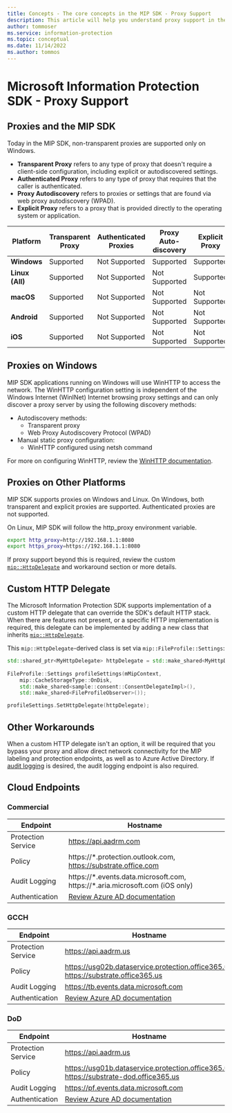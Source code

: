 ```yaml
---
title: Concepts - The core concepts in the MIP SDK - Proxy Support
description: This article will help you understand proxy support in the MIP SDK.
author: tommoser
ms.service: information-protection
ms.topic: conceptual
ms.date: 11/14/2022
ms.author: tommos
---
```


# Microsoft Information Protection SDK - Proxy Support

## Proxies and the MIP SDK

Today in the MIP SDK, non-transparent proxies are supported only on Windows.

* **Transparent Proxy** refers to any type of proxy that doesn't require a client-side configuration, including explicit or autodiscovered settings.
* **Authenticated Proxy** refers to any type of proxy that requires that the caller is authenticated.
* **Proxy Autodiscovery** refers to proxies or settings that are found via web proxy autodiscovery (WPAD).
* **Explicit Proxy** refers to a proxy that is provided directly to the operating system or application.
  
| Platform        | Transparent Proxy | Authenticated Proxies | Proxy Auto-discovery | Explicit Proxy |
| --------------- | ----------------- | --------------------- | -------------------- | -------------- |
| **Windows**     | Supported         | Not Supported         | Supported            | Supported      |
| **Linux (All)** | Supported         | Not Supported         | Not Supported        | Supported      |
| **macOS**       | Supported         | Not Supported         | Not Supported        | Not Supported  |
| **Android**     | Supported         | Not Supported         | Not Supported        | Not Supported  |
| **iOS**         | Supported         | Not Supported         | Not Supported        | Not Supported  |

## Proxies on Windows

MIP SDK applications running on Windows will use WinHTTP to access the network. The WinHTTP configuration setting is independent of the Windows Internet (WinINet) Internet browsing proxy settings and can only discover a proxy server by using the following discovery methods:

* Autodiscovery methods:
  * Transparent proxy
  * Web Proxy Autodiscovery Protocol (WPAD)
* Manual static proxy configuration:
  * WinHTTP configured using netsh command

For more on configuring WinHTTP, review the [WinHTTP documentation](/windows/win32/winhttp/winhttp-start-page).

## Proxies on Other Platforms

MIP SDK supports proxies on Windows and Linux. On Windows, both transparent and explicit proxies are supported. Authenticated proxies are not supported.

On Linux, MIP SDK will follow the http_proxy environment variable.

```bash
export http_proxy=http://192.168.1.1:8080
export https_proxy=https://192.168.1.1:8080
```

If proxy support beyond this is required, review the custom [`mip::HttpDelegate`](./reference/class_mip_httpdelegate.md) and workaround section or more details.

## Custom HTTP Delegate

The Microsoft Information Protection SDK supports implementation of a custom HTTP delegate that can override the SDK's default HTTP stack. When there are features not present, or a specific HTTP implementation is required, this delegate can be implemented by adding a new class that inherits [`mip::HttpDelegate`](./reference/class_mip_httpdelegate.md).

This `mip::HttpDelegate`-derived class is set via `mip::FileProfile::Settings`:

```cpp
std::shared_ptr<MyHttpDelegate> httpDelegate = std::make_shared<MyHttpDelegate>();
   
FileProfile::Settings profileSettings(mMipContext,
    mip::CacheStorageType::OnDisk,
    std::make_shared<sample::consent::ConsentDelegateImpl>(),
    std::make_shared<FileProfileObserver>());

profileSettings.SetHttpDelegate(httpDelegate);
```

## Other Workarounds

When a custom HTTP delegate isn't an option, it will be required that you bypass your proxy and allow direct network connectivity for the MIP labeling and protection endpoints, as well as to Azure Active Directory. If [audit logging](/azure/information-protection/reports-aip) is desired, the audit logging endpoint is also required.

## Cloud Endpoints
### Commercial
| Endpoint           | Hostname                                                                                                                         |
| ------------------ | -------------------------------------------------------------------------------------------------------------------------------- |
| Protection Service | https://api.aadrm.com                                                                                                            |
| Policy             | https://\*.protection.outlook.com, https://substrate.office.com                                                                  |
| Audit Logging      | https://\*.events.data.microsoft.com, https://\*.aria.microsoft.com (iOS only)                                                   |
| Authentication     | [Review Azure AD documentation](/azure/active-directory/develop/authentication-national-cloud#azure-ad-authentication-endpoints) |

### GCCH
| Endpoint           | Hostname                                                                                                                         |
| ------------------ | -------------------------------------------------------------------------------------------------------------------------------- |
| Protection Service | https://api.aadrm.us                                                                                                             |
| Policy             | https://usg02b.dataservice.protection.office365.us, https://substrate.office365.us                                                               |
| Audit Logging      | https://tb.events.data.microsoft.com                                                  |
| Authentication     | [Review Azure AD documentation](/azure/active-directory/develop/authentication-national-cloud#azure-ad-authentication-endpoints) |

### DoD
| Endpoint           | Hostname                                                                                                                         |
| ------------------ | -------------------------------------------------------------------------------------------------------------------------------- |
| Protection Service | https://api.aadrm.us                                                                                                             |
| Policy             | https://usg01b.dataservice.protection.office365.us, https://substrate-dod.office365.us                                                              |
| Audit Logging      | https://pf.events.data.microsoft.com                                                   |
| Authentication     | [Review Azure AD documentation](/azure/active-directory/develop/authentication-national-cloud#azure-ad-authentication-endpoints) |
